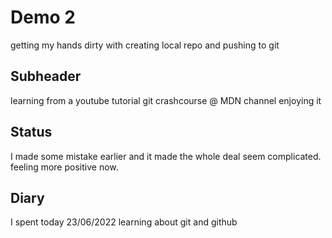 # Demo 2

getting my hands dirty with creating local repo and pushing to git

## Subheader

learning from a youtube tutorial git crashcourse @ MDN channel
enjoying it
## Status

I made some mistake earlier and it made the whole deal seem complicated. feeling more positive now.

## Diary

I spent today 23/06/2022 learning about git and github
